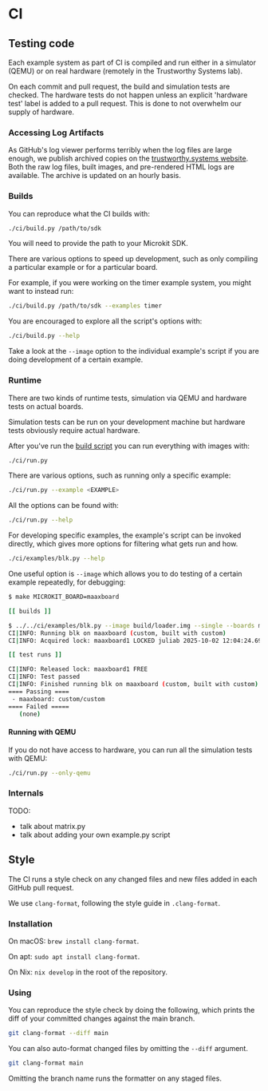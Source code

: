 <!--
    Copyright 2024, UNSW

    SPDX-License-Identifier: BSD-2-Clause
-->

# CI

## Testing code

Each example system as part of CI is compiled and run either in a simulator (QEMU)
or on real hardware (remotely in the Trustworthy Systems lab).

On each commit and pull request, the build and simulation tests are checked.
The hardware tests do not happen unless an explicit 'hardware test' label is added
to a pull request. This is done to not overwhelm our supply of hardware.

### Accessing Log Artifacts

As GitHub's log viewer performs terribly when the log files are large enough, we
publish archived copies on the [trustworthy.systems website](https://trustworthy.systems/github/ci-artifacts/).
Both the raw log files, built images, and pre-rendered HTML logs are available.
The archive is updated on an hourly basis.

### Builds

You can reproduce what the CI builds with:

```sh
./ci/build.py /path/to/sdk
```

You will need to provide the path to your Microkit SDK.

There are various options to speed up development, such as only compiling a particular
example or for a particular board.

For example, if you were working on the timer example system, you might want to instead
run:
```sh
./ci/build.py /path/to/sdk --examples timer
```

You are encouraged to explore all the script's options with:
```sh
./ci/build.py --help
```

Take a look at the `--image` option to the individual example's script
if you are doing development of a certain example.

### Runtime

There are two kinds of runtime tests, simulation via QEMU and hardware tests on actual
boards.

Simulation tests can be run on your development machine but hardware tests obviously
require actual hardware.

After you've run the [build script](#builds) you can run everything with images with:
```sh
./ci/run.py
```

There are various options, such as running only a specific example:
```sh
./ci/run.py --example <EXAMPLE>
```

All the options can be found with:
```sh
./ci/run.py --help
```

For developing specific examples, the example's script can be invoked directly,
which gives more options for filtering what gets run and how.

```sh
./ci/examples/blk.py --help
```

One useful option is `--image` which allows you to do testing of a certain
example repeatedly, for debugging:

```sh
$ make MICROKIT_BOARD=maaxboard

[[ builds ]]

$ ../../ci/examples/blk.py --image build/loader.img --single --boards maaxboard
CI|INFO: Running blk on maaxboard (custom, built with custom)
CI|INFO: Acquired lock: maaxboard1 LOCKED juliab 2025-10-02 12:04:24.699846598 +1000 au_ts_ci (running locally)

[[ test runs ]]

CI|INFO: Released lock: maaxboard1 FREE
CI|INFO: Test passed
CI|INFO: Finished running blk on maaxboard (custom, built with custom)
==== Passing ====
 - maaxboard: custom/custom
==== Failed =====
   (none)
```

#### Running with QEMU

If you do not have access to hardware, you can run all the simulation tests with QEMU:
```sh
./ci/run.py --only-qemu
```

### Internals

TODO:
* talk about matrix.py
* talk about adding your own example.py script

## Style

The CI runs a style check on any changed files and new files added in each GitHub
pull request.

We use `clang-format`, following the style guide in `.clang-format`.

### Installation

On macOS: `brew install clang-format`.

On apt: `sudo apt install clang-format`.

On Nix: `nix develop` in the root of the repository.

### Using

You can reproduce the style check by doing the following, which prints the diff
of your committed changes against the main branch.

```sh
git clang-format --diff main
```

You can also auto-format changed files by omitting the `--diff` argument.

```sh
git clang-format main
```

Omitting the branch name runs the formatter on any staged files.
